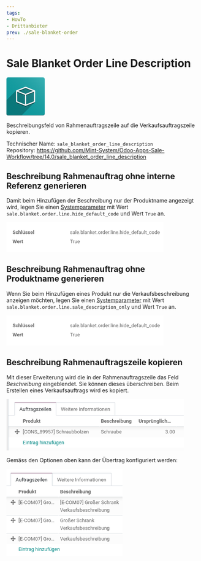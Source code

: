 ```yaml
---
tags:
- HowTo
- Drittanbieter
prev: ./sale-blanket-order
---
```

# Sale Blanket Order Line Description
![icon_oms_box](assets/icon_oms_box.png)

Beschreibungsfeld von Rahmenauftragszeile auf die Verkaufsauftragszeile kopieren.

Technischer Name: `sale_blanket_order_line_description`\
Repository: <https://github.com/Mint-System/Odoo-Apps-Sale-Workflow/tree/14.0/sale_blanket_order_line_description>

## Beschreibung Rahmenauftrag ohne interne Referenz generieren

Damit beim Hinzufügen der Beschreibung nur der Produktname angezeigt wird, legen Sie einen [Systemparameter](Entwicklung.md#Systemparameter%20anlegen) mit Wert `sale.blanket.order.line.hide_default_code` und Wert `True` an.

![](assets/Sale%20Blanket%20Order%20Line%20Description%20Systemparameter.png)

## Beschreibung Rahmenauftrag ohne Produktname generieren

Wenn Sie beim Hinzufügen eines Produkt nur die Verkaufsbeschreibung anzeigen möchten, legen Sie einen [Systemparameter](Entwicklung.md#Systemparameter%20anlegen) mit Wert `sale.blanket.order.line.sale_description_only` und Wert `True` an.

![](assets/Sale%20Blanket%20Order%20Line%20Description%20Systemparameter.png)

## Beschreibung Rahmenauftragszeile kopieren

Mit dieser Erweiterung wird die in der Rahmenauftragszeile das Feld *Beschreibung* eingeblendet. Sie können dieses überschreiben. Beim Erstellen eines Verkaufsauftrags wird es kopiert.

![](assets/Sale%20Blanket%20Order%20Line%20Description.png)

Gemäss den Optionen oben kann der Übertrag konfiguriert werden:

![](assets/Sale%20Blanket%20Order%20Line%20Description%20Params.png)